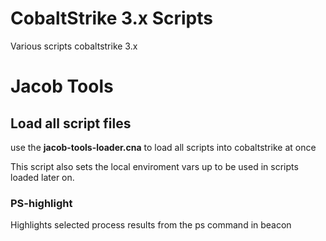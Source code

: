 # CobaltStrike 3.x Scripts

Various scripts cobaltstrike 3.x


# Jacob Tools

## Load all script files
use the **jacob-tools-loader.cna** to load all scripts into cobaltstrike at once

This script also sets the local enviroment vars up to be used in scripts loaded later on.


### PS-highlight
Highlights selected process results from the ps command in beacon


